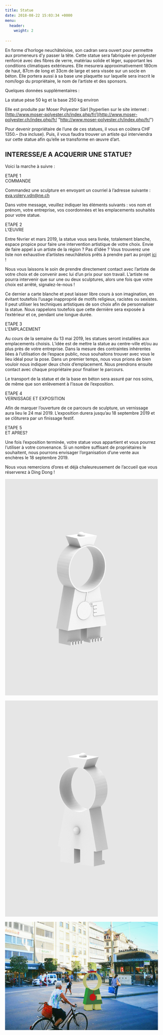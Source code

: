 ```yaml
---
title: Statue
date: 2018-08-22 15:03:34 +0000
menu:
  header:
    weight: 2

---
```

En forme d’horloge neuchâteloise, son cadran sera ouvert pour permettre aux promeneurs d’y passer la tête. Cette statue sera fabriquée en polyester renforcé avec des fibres de verre, matériau solide et léger, supportant les conditions climatiques extérieures. Elle mesurera approximativement 180cm de haut, 87cm de long et 33cm de large et sera vissée sur un socle en béton. Elle portera aussi à sa base une plaquette sur laquelle sera inscrit le nom/logo du propriétaire, le nom de l’artiste et des sponsors.

Quelques données supplémentaires :

La statue pèse 50 kg et la base 250 kg environ

Elle est produite par Moser Polyester Sàrl \[hyperlien sur le site internet : [http://www.moser-polyester.ch/index.php/fr/](http://www.moser-polyester.ch/index.php/fr/ "http://www.moser-polyester.ch/index.php/fr/")

Pour devenir propriétaire de l’une de ces statues, il vous en coûtera CHF 1350.– (tva incluse). Puis, il vous faudra trouver un artiste qui interviendra sur cette statue afin qu’elle se transforme en œuvre d’art.

## **INTERESSE/E A ACQUERIR UNE STATUE?**

Voici la marche à suivre :

ETAPE 1  
COMMANDE

Commandez une sculpture en envoyant un courriel à l’adresse suivante : [eva.volery.vdn@ne.ch](mailto:eva.volery.vdn@ne.ch)

Dans votre message, veuillez indiquer les éléments suivants : vos nom et prénom, votre entreprise, vos coordonnées et les emplacements souhaités pour votre statue.

ETAPE 2  
L’ŒUVRE

Entre février et mars 2019, la statue vous sera livrée, totalement blanche, espace propice pour faire une intervention artistique de votre choix. Envie de faire appel à un artiste de la région ? Pas d’idée ? Vous trouverez une liste non exhaustive d’artistes neuchâtelois prêts à prendre part au projet [ici](/objectif/) !

Nous vous laissons le soin de prendre directement contact avec l’artiste de votre choix et de convenir avec lui d’un prix pour son travail. L’artiste ne pourra intervenir que sur une ou deux sculptures, alors une fois que votre choix est arrêté, signalez-le-nous !

Ce dernier a carte blanche et peut laisser libre cours à son imagination, en évitant toutefois l’usage inapproprié de motifs religieux, racistes ou sexistes. Il peut utiliser les techniques artistiques de son choix afin de personnaliser la statue. Nous rappelons toutefois que cette dernière sera exposée à l’extérieur et ce, pendant une longue durée.

ETAPE 3  
L'EMPLACEMENT

Au cours de la semaine du 13 mai 2019, les statues seront installées aux emplacements choisis. L’idée est de mettre la statue au centre-ville et/ou au plus près de votre entreprise. Dans la mesure des contraintes inhérentes liées à l’utilisation de l’espace public, nous souhaitons trouver avec vous le lieu idéal pour la pose. Dans un premier temps, nous vous prions de bien vouloir nous indiquer deux choix d’emplacement. Nous prendrons ensuite contact avec chaque propriétaire pour finaliser le parcours.

Le transport de la statue et de la base en béton sera assuré par nos soins, de même que son enlèvement à l’issue de l’exposition.

ETAPE 4  
VERNISSAGE ET EXPOSITION

Afin de marquer l’ouverture de ce parcours de sculpture, un vernissage aura lieu le 24 mai 2019. L’exposition durera jusqu’au 18 septembre 2019 et se clôturera par un finissage festif.

ETAPE 5  
ET APRES?

Une fois l’exposition terminée, votre statue vous appartient et vous pourrez l’utiliser à votre convenance. Si un nombre suffisant de propriétaires le souhaitent, nous pourrons envisager l’organisation d’une vente aux enchères le 18 septembre 2019.

Nous vous remercions d’ores et déjà chaleureusement de l’accueil que vous réserverez à Ding Dong !

![](/uploads/untitled.82_A.jpg)

![](/uploads/untitled.85_A.jpg)

![](/uploads/03.jpg)